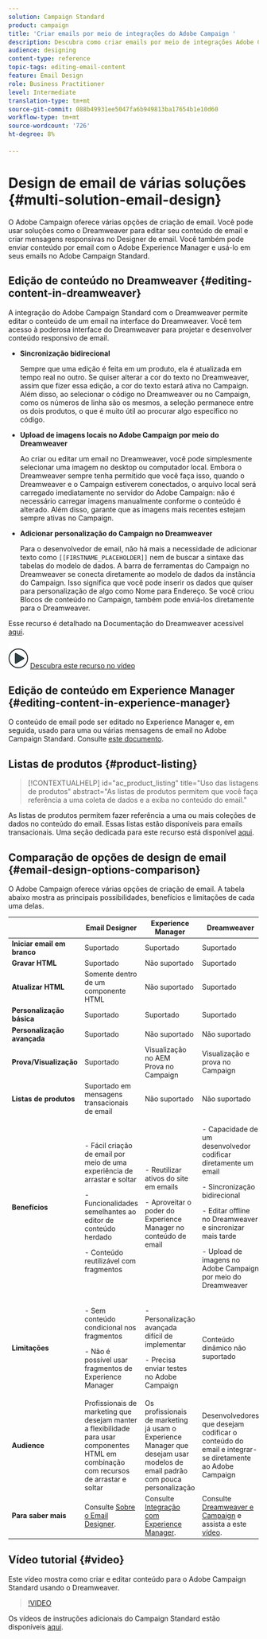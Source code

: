 ```yaml
---
solution: Campaign Standard
product: campaign
title: 'Criar emails por meio de integrações do Adobe Campaign '
description: Descubra como criar emails por meio de integrações Adobe Campaign no Designer de email.
audience: designing
content-type: reference
topic-tags: editing-email-content
feature: Email Design
role: Business Practitioner
level: Intermediate
translation-type: tm+mt
source-git-commit: 088b49931ee5047fa6b949813ba17654b1e10d60
workflow-type: tm+mt
source-wordcount: '726'
ht-degree: 8%

---
```



# Design de email de várias soluções {#multi-solution-email-design}

O Adobe Campaign oferece várias opções de criação de email. Você pode usar soluções como o Dreamweaver para editar seu conteúdo de email e criar mensagens responsivas no Designer de email. Você também pode enviar conteúdo por email com o Adobe Experience Manager e usá-lo em seus emails no Adobe Campaign Standard.

## Edição de conteúdo no Dreamweaver {#editing-content-in-dreamweaver}

A integração do Adobe Campaign Standard com o Dreamweaver permite editar o conteúdo de um email na interface do Dreamweaver. Você tem acesso à poderosa interface do Dreamweaver para projetar e desenvolver conteúdo responsivo de email.

* **Sincronização bidirecional**

   Sempre que uma edição é feita em um produto, ela é atualizada em tempo real no outro. Se quiser alterar a cor do texto no Dreamweaver, assim que fizer essa edição, a cor do texto estará ativa no Campaign. Além disso, ao selecionar o código no Dreamweaver ou no Campaign, como os números de linha são os mesmos, a seleção permanece entre os dois produtos, o que é muito útil ao procurar algo específico no código.

* **Upload de imagens locais no Adobe Campaign por meio do Dreamweaver**

   Ao criar ou editar um email no Dreamweaver, você pode simplesmente selecionar uma imagem no desktop ou computador local. Embora o Dreamweaver sempre tenha permitido que você faça isso, quando o Dreamweaver e o Campaign estiverem conectados, o arquivo local será carregado imediatamente no servidor do Adobe Campaign: não é necessário carregar imagens manualmente conforme o conteúdo é alterado. Além disso, garante que as imagens mais recentes estejam sempre ativas no Campaign.

* **Adicionar personalização do Campaign no Dreamweaver**

   Para o desenvolvedor de email, não há mais a necessidade de adicionar texto como `[[FIRSTNAME_PLACEHOLDER]]` nem de buscar a sintaxe das tabelas do modelo de dados. A barra de ferramentas do Campaign no Dreamweaver se conecta diretamente ao modelo de dados da instância do Campaign. Isso significa que você pode inserir os dados que quiser para personalização de algo como Nome para Endereço. Se você criou Blocos de conteúdo no Campaign, também pode enviá-los diretamente para o Dreamweaver.

Esse recurso é detalhado na Documentação do Dreamweaver acessível [aqui](https://helpx.adobe.com/dreamweaver/using/working-with-dreamweaver-and-campaign.html).

![](assets/do-not-localize/how-to-video.png) [Descubra este recurso no vídeo](#video)

## Edição de conteúdo em Experience Manager {#editing-content-in-experience-manager}

O conteúdo de email pode ser editado no Experience Manager e, em seguida, usado para uma ou várias mensagens de email no Adobe Campaign Standard. Consulte [este documento](../../integrating/using/integrating-with-experience-manager.md).

## Listas de produtos {#product-listing}

>[!CONTEXTUALHELP]
>id="ac_product_listing"
>title="Uso das listagens de produtos"
>abstract="As listas de produtos permitem que você faça referência a uma coleta de dados e a exiba no conteúdo do email."

As listas de produtos permitem fazer referência a uma ou mais coleções de dados no conteúdo do email. Essas listas estão disponíveis para emails transacionais. Uma seção dedicada para este recurso está disponível [aqui](../../designing/using/using-product-listings.md).

## Comparação de opções de design de email {#email-design-options-comparison}

O Adobe Campaign oferece várias opções de criação de email. A tabela abaixo mostra as principais possibilidades, benefícios e limitações de cada uma delas.

<table> 
 <thead> 
  <tr> 
   <th> </th> 
   <th> Email Designer<br /> </th> 
   <th> Experience Manager<br /> </th> 
   <th> Dreamweaver<br /> </th> 
  </tr> 
 </thead> 
 <tbody> 
  <tr> 
   <td> <strong>Iniciar email em branco</strong><br /> </td> 
   <td> Suportado<br /> </td> 
   <td> Suportado<br /> </td> 
   <td> Suportado<br /> </td> 
  </tr> 
  <tr> 
   <td> <strong>Gravar HTML</strong><br /> </td> 
   <td> Suportado<br /> </td> 
   <td> Não suportado<br /> </td> 
   <td> Suportado<br /> </td> 
  </tr> 
  <tr> 
   <td> <strong>Atualizar HTML</strong><br /> </td> 
   <td> Somente dentro de um componente HTML<br /> </td> 
   <td> Não suportado<br /> </td> 
   <td> Suportado<br /> </td> 
  </tr> 
  <tr> 
   <td> <strong>Personalização básica</strong><br /> </td> 
   <td> Suportado<br /> </td> 
   <td> Suportado<br /> </td> 
   <td> Suportado<br /> </td> 
  </tr> 
  <tr> 
   <td> <strong>Personalização avançada</strong><br /> </td> 
   <td> Suportado<br /> </td> 
   <td> Não suportado<br /> </td> 
   <td> Não suportado<br /> </td> 
  </tr> 
  <tr> 
   <td> <strong>Prova/Visualização</strong><br /> </td> 
   <td> Suportado<br /> </td> 
   <td> Visualização no AEM<br /> Prova no Campaign<br /> </td> 
   <td> Visualização e prova no Campaign<br /> </td> 
  </tr> 
  <tr> 
   <td> <strong>Listas de produtos</strong><br /> </td> 
   <td> Suportado em mensagens transacionais de email<br /> </td> 
   <td> Não suportado<br /> </td> 
   <td> Não suportado<br /> </td> 
  </tr> 
  <tr> 
   <td> <strong>Benefícios</strong><br /> </td> 
   <td> 
     <p>- Fácil criação de email por meio de uma experiência de arrastar e soltar</p>
     <p>- Funcionalidades semelhantes ao editor de conteúdo herdado</p>
     <p>- Conteúdo reutilizável com fragmentos</p>
  </td> 
   <td> 
     <p>- Reutilizar ativos do site em emails</p>
     <p>- Aproveitar o poder do Experience Manager no conteúdo de email</p>
    </td> 
   <td> 
    <p>- Capacidade de um desenvolvedor codificar diretamente um email</p>
    <p>- Sincronização bidirecional</p>
    <p>- Editar offline no Dreamweaver e sincronizar mais tarde</p>
    <p>- Upload de imagens no Adobe Campaign por meio do Dreamweaver</p>
  </td> 
  </tr> 
  <tr> 
   <td> <strong>Limitações</strong><br /> </td> 
   <td> 
     <p>- Sem conteúdo condicional nos fragmentos</p>
     <p>- Não é possível usar fragmentos de Experience Manager</p>
  </td> 
   <td> 
     <p>- Personalização avançada difícil de implementar</p>
     <p>- Precisa enviar testes no Adobe Campaign</p>
  </td> 
   <td> Conteúdo dinâmico não suportado<br /> </td> 
  </tr> 
  <tr> 
   <td> <strong>Audience</strong><br /> </td> 
   <td> Profissionais de marketing que desejam manter a flexibilidade para usar componentes HTML em combinação com recursos de arrastar e soltar<br /> </td> 
   <td> Os profissionais de marketing já usam o Experience Manager que desejam usar modelos de email padrão com pouca personalização<br /> </td> 
   <td> Desenvolvedores que desejam codificar o conteúdo do email e integrar-se diretamente ao Adobe Campaign<br /> </td> 
  </tr> 
  <tr> 
   <td> <strong>Para saber mais</strong><br /> </td> 
   <td> Consulte <a href="../../designing/using/designing-content-in-adobe-campaign.md">Sobre o Email Designer</a>.<br /> </td> 
   <td> Consulte <a href="../../integrating/using/integrating-with-experience-manager.md">Integração com Experience Manager</a>.<br /> </td> 
   <td> Consulte <a href="https://helpx.adobe.com/dreamweaver/using/working-with-dreamweaver-and-campaign.html">Dreamweaver e Campaign</a> e assista a este <a href="#video">vídeo</a>.<br /> </td> 
  </tr> 
 </tbody> 
</table>

## Vídeo tutorial {#video}

Este vídeo mostra como criar e editar conteúdo para o Adobe Campaign Standard usando o Dreamweaver.

>[!VIDEO](https://video.tv.adobe.com/v/23121?quality=12&captions=eng)

Os vídeos de instruções adicionais do Campaign Standard estão disponíveis [aqui](https://experienceleague.adobe.com/docs/campaign-standard-learn/tutorials/overview.html?lang=pt-BR).
